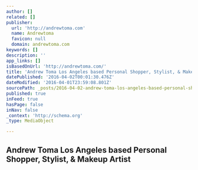 ```yaml
---
author: []
related: []
publisher:
  url: 'http://andrewtoma.com'
  name: Andrewtoma
  favicon: null
  domain: andrewtoma.com
keywords: []
description: ''
app_links: []
isBasedOnUrl: 'http://andrewtoma.com/'
title: 'Andrew Toma Los Angeles based Personal Shopper, Stylist, & Makeup Artist'
datePublished: '2016-04-02T00:01:30.476Z'
dateModified: '2016-04-01T23:59:08.801Z'
sourcePath: _posts/2016-04-02-andrew-toma-los-angeles-based-personal-shopper-stylist-and-m.md
published: true
inFeed: true
hasPage: false
inNav: false
_context: 'http://schema.org'
_type: MediaObject

---
```

<article style=""><h1>Andrew Toma Los Angeles based Personal Shopper, Stylist, &amp; Makeup Artist</h1></article>